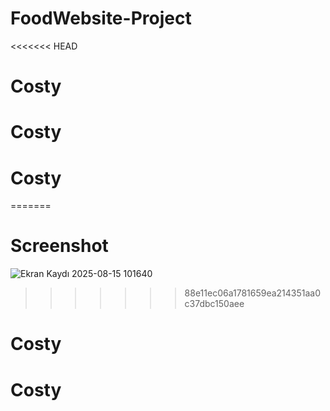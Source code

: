 

# FoodWebsite-Project
<<<<<<< HEAD
# Costy
# Costy
# Costy
=======

# Screenshot
![Ekran Kaydı 2025-08-15 101640](https://github.com/user-attachments/assets/aa71bcf4-2d4f-4c7f-a110-dfa98a305a96)
>>>>>>> 88e11ec06a1781659ea214351aa0c37dbc150aee
# Costy
# Costy
